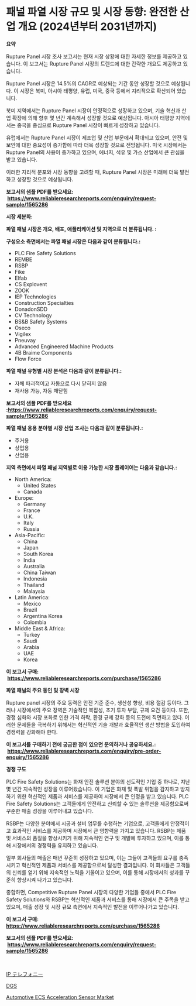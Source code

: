 <p><h1>패널 파열 시장 규모 및 시장 동향: 완전한 산업 개요 (2024년부터 2031년까지)</h1></p><p><strong>요약</strong></p>
<p><p>Rupture Panel 시장 조사 보고서는 현재 시장 상황에 대한 자세한 정보를 제공하고 있습니다. 이 보고서는 Rupture Panel 시장의 트렌드에 대한 간략한 개요도 제공하고 있습니다. </p><p>Rupture Panel 시장은 14.5%의 CAGR로 예상되는 기간 동안 성장할 것으로 예상됩니다. 이 시장은 북미, 아시아 태평양, 유럽, 미국, 중국 등에서 지리적으로 확산되어 있습니다. </p><p>북미 지역에서는 Rupture Panel 시장이 안정적으로 성장하고 있으며, 기술 혁신과 산업 확장에 의해 향후 몇 년간 계속해서 성장할 것으로 예상됩니다. 아시아 태평양 지역에서는 중국을 중심으로 Rupture Panel 시장이 빠르게 성장하고 있습니다. </p><p>유럽에서는 Rupture Panel 시장이 제조업 및 산업 부문에서 확대되고 있으며, 안전 및 보안에 대한 중요성이 증가함에 따라 더욱 성장할 것으로 전망됩니다. 미국 시장에서는 Rupture Panel의 사용이 증가하고 있으며, 에너지, 석유 및 가스 산업에서 큰 관심을 받고 있습니다.</p><p>이러한 지리적 분포와 시장 동향을 고려할 때, Rupture Panel 시장은 미래에 더욱 발전하고 성장할 것으로 예상됩니다.</p></p>
<p><strong>보고서의 샘플 PDF를 받으세요: &nbsp;<a href="https://www.reliableresearchreports.com/enquiry/request-sample/1565286">https://www.reliableresearchreports.com/enquiry/request-sample/1565286</a></strong></p>
<p><strong>시장 세분화:</strong></p>
<p><strong> 파열 패널 시장은 개요, 배포, 애플리케이션 및 지역으로 더 분류됩니다. :</strong></p>
<p><strong>구성요소 측면에서는 파열 패널 시장은 다음과 같이 분류됩니다.:</strong></p>
<p><ul><li>PLC Fire Safety Solutions</li><li>REMBE</li><li>RSBP</li><li>Fike</li><li>Elfab</li><li>CS Explovent</li><li>ZOOK</li><li>IEP Technologies</li><li>Construction Specialties</li><li>DonadonSDD</li><li>CV Technology</li><li>BS&B Safety Systems</li><li>Oseco</li><li>Vigilex</li><li>Pneuvay</li><li>Advanced Engineered Machine Products</li><li>4B Braime Components</li><li>Flow Force</li></ul></p>
<p><strong> 파열 패널 유형별 시장 분석은 다음과 같이 분류됩니다.:</strong></p>
<p><ul><li>자체 파괴적이고 자동으로 다시 닫히지 않음</li><li>재사용 가능, 자동 재닫힘</li></ul></p>
<p><strong>보고서의 샘플 PDF를 받으세요 :<a href="https://www.reliableresearchreports.com/enquiry/request-sample/1565286">https://www.reliableresearchreports.com/enquiry/request-sample/1565286</a></strong></p>
<p><strong> 파열 패널 응용 분야별 시장 산업 조사는 다음과 같이 분류됩니다.:</strong></p>
<p><ul><li>주거용</li><li>상업용</li><li>산업용</li></ul></p>
<p><strong>지역 측면에서 파열 패널 지역별로 이용 가능한 시장 플레이어는 다음과 같습니다.:</strong></p>
<p><ul>
    <li>
        North America:
        <ul>
            <li>United States</li>
            <li>Canada</li>
        </ul>
    </li>
    <li>
        Europe:
        <ul>
            <li>Germany</li>
            <li>France</li>
            <li>U.K.</li>
            <li>Italy</li>
            <li>Russia</li>
        </ul>
    </li>
    <li>
        Asia-Pacific:
        <ul>
            <li>China</li>
            <li>Japan</li>
            <li>South Korea</li>
            <li>India</li>
            <li>Australia</li>
            <li>China Taiwan</li>
            <li>Indonesia</li>
            <li>Thailand</li>
            <li>Malaysia</li>
        </ul>
    </li>
    <li>
        Latin America:
        <ul>
            <li>Mexico</li>
            <li>Brazil</li>
            <li>Argentina Korea</li>
            <li>Colombia</li>
        </ul>
    </li>
    <li>
        Middle East & Africa:
        <ul>
            <li>Turkey</li>
            <li>Saudi</li>
            <li>Arabia</li>
            <li>UAE</li>
            <li>Korea</li>
        </ul>
    </li>
    </ul></p>
<p><strong>이 보고서 구매: &nbsp;<a href="https://www.reliableresearchreports.com/purchase/1565286">https://www.reliableresearchreports.com/purchase/1565286</a></strong></p>
<p><strong>파열 패널의 주요 동인 및 장벽 시장</strong></p>
<p><p>Rupture panel 시장의 주요 동력은 안전 기준 준수, 생산성 향상, 비용 절감 등이다. 그러나 시장에서의 주요 장벽은 기술적인 복잡성, 초기 투자 부담, 규제 요건 등이다. 또한, 경쟁 심화와 시장 포화로 인한 가격 하락, 환경 규제 강화 등의 도전에 직면하고 있다. 이러한 문제들을 극복하기 위해서는 혁신적인 기술 개발과 효율적인 생산 방법을 도입하여 경쟁력을 강화해야 한다.</p></p>
<p><strong>이 보고서를 구매하기 전에 궁금한 점이 있으면 문의하거나 공유하세요.: &nbsp;<a href="https://www.reliableresearchreports.com/enquiry/pre-order-enquiry/1565286">https://www.reliableresearchreports.com/enquiry/pre-order-enquiry/1565286</a></strong></p>
<p><strong>경쟁 구도</strong></p>
<p><p>PLC Fire Safety Solutions는 화재 안전 솔루션 분야의 선도적인 기업 중 하나로, 지난 몇 년간 지속적인 성장을 이루어왔습니다. 이 기업은 화재 및 폭발 위험을 감지하고 방지하기 위한 혁신적인 제품과 서비스를 제공하여 시장에서 큰 인정을 받고 있습니다. PLC Fire Safety Solutions는 고객들에게 안전하고 신뢰할 수 있는 솔루션을 제공함으로써 꾸준한 매출 성장을 이루어내고 있습니다.</p><p>RSBP는 다양한 분야에서 시공과 설비 업무를 수행하는 기업으로, 고객들에게 안정적이고 효과적인 서비스를 제공하며 시장에서 큰 영향력을 가지고 있습니다. RSBP는 제품 및 서비스의 품질을 향상시키기 위해 지속적인 연구 및 개발에 투자하고 있으며, 이를 통해 시장에서의 경쟁력을 유지하고 있습니다.</p><p>일부 회사들의 매출은 매년 꾸준히 성장하고 있으며, 이는 그들이 고객들의 요구를 충족시키고 혁신적인 제품과 서비스를 제공함으로써 달성한 결과입니다. 이 회사들은 고객들의 신뢰를 얻기 위해 지속적인 노력을 기울이고 있으며, 이를 통해 시장에서의 성과를 꾸준히 향상시켜 나가고 있습니다.</p><p>종합하면, Competitive Rupture Panel 시장의 다양한 기업들 중에서 PLC Fire Safety Solutions와 RSBP는 혁신적인 제품과 서비스를 통해 시장에서 큰 주목을 받고 있으며, 매출 성장 및 시장 규모 측면에서 지속적인 발전을 이루어나가고 있습니다.</p></p>
<p><strong>이 보고서 구매: &nbsp; <a href="https://www.reliableresearchreports.com/purchase/1565286">https://www.reliableresearchreports.com/purchase/1565286</a></strong></p>
<p><strong>보고서의 샘플 PDF를 받으세요: &nbsp;<a href="https://www.reliableresearchreports.com/enquiry/request-sample/1565286">https://www.reliableresearchreports.com/enquiry/request-sample/1565286</a></strong><strong></strong></p>
<p>&nbsp;</p>
<p><p><a href="https://github.com/RodHoppe07/Market-Research-Report-List-1/blob/main/57002005845.md">IP テレフォニー</a></p><p><a href="https://github.com/laurenreichert/Market-Research-Report-List-1/blob/main/94515575844.md">DGS</a></p><p><a href="https://metal-farmhouse-e95.notion.site/Automotive-ECS-Acceleration-Sensor-Market-Size-Growing-and-Forecasted-for-period-from-2024-2031-an-9269a4d379a945e38b5892d2ee5c7461">Automotive ECS Acceleration Sensor Market</a></p></p>